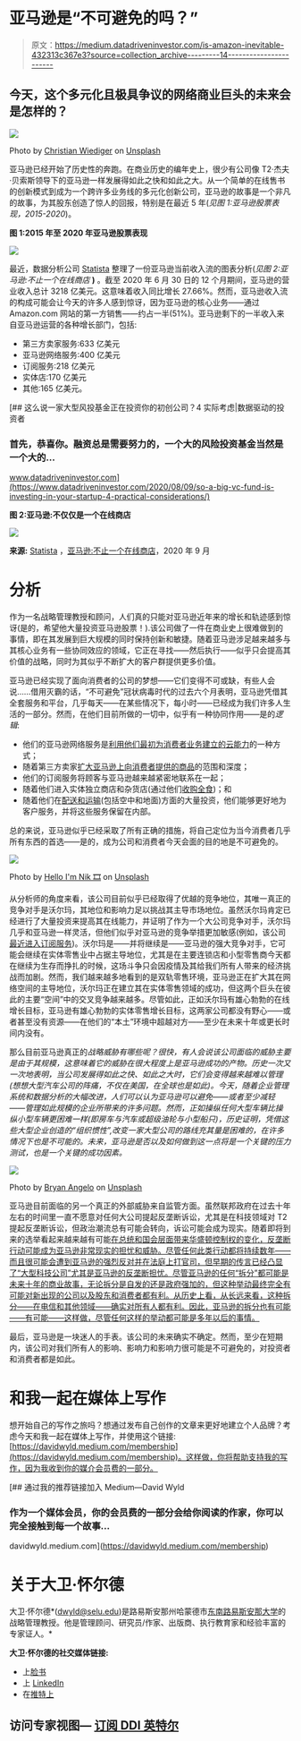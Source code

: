 # 亚马逊是“不可避免的吗？”

> 原文：<https://medium.datadriveninvestor.com/is-amazon-inevitable-432313c367e3?source=collection_archive---------14----------------------->

## 今天，这个多元化且极具争议的网络商业巨头的未来会是怎样的？

![](img/f8f52e990da760c58b51515492944b8d.png)

Photo by [Christian Wiediger](https://unsplash.com/@christianw?utm_source=medium&utm_medium=referral) on [Unsplash](https://unsplash.com?utm_source=medium&utm_medium=referral)

亚马逊已经开始了历史性的奔跑。在商业历史的编年史上，很少有公司像 T2·杰夫·贝索斯领导下的亚马逊一样发展得如此之快和如此之大。从一个简单的在线售书的创新模式到成为一个跨许多业务线的多元化创新公司，亚马逊的故事是一个非凡的故事，为其股东创造了惊人的回报，特别是在最近 5 年(*见图 1:亚马逊股票表现，2015-2020*)。

**图 1:2015 年至 2020 年亚马逊股票表现**

![](img/29cf2ad52275e3bd6ef574b291b4b250.png)

最近，数据分析公司 [Statista](https://www.statista.com/) 整理了一份亚马逊当前收入流的图表分析(*见图 2:亚马逊:不止一个在线商店* **)** 。截至 2020 年 6 月 30 日的 12 个月期间，亚马逊的营业收入总计 3218 亿美元。这意味着收入同比增长 27.66%。然而，亚马逊收入流的构成可能会让今天的许多人感到惊讶，因为亚马逊的核心业务——通过 Amazon.com 网站的第一方销售——约占一半(51%)。亚马逊剩下的一半收入来自亚马逊运营的各种增长部门，包括:

*   第三方卖家服务:633 亿美元
*   亚马逊网络服务:400 亿美元
*   订阅服务:218 亿美元
*   实体店:170 亿美元
*   其他:165 亿美元。

[](https://www.datadriveninvestor.com/2020/08/09/so-a-big-vc-fund-is-investing-in-your-startup-4-practical-considerations/) [## 这么说一家大型风投基金正在投资你的初创公司？4 实际考虑|数据驱动的投资者

### 首先，恭喜你。融资总是需要努力的，一个大的风险投资基金当然是一个大的…

www.datadriveninvestor.com](https://www.datadriveninvestor.com/2020/08/09/so-a-big-vc-fund-is-investing-in-your-startup-4-practical-considerations/) 

**图 2:亚马逊:不仅仅是一个在线商店**

![](img/44ccdaf314b1c791d92322c8aa755dd4.png)

**来源:** [Statista](https://www.statista.com/) ，[亚马逊:不止一个在线商店](https://www.statista.com/chart/15917/amazon-revenue-by-segment/)，2020 年 9 月

# 分析

作为一名战略管理教授和顾问，人们真的只能对亚马逊近年来的增长和轨迹感到惊讶(是的，希望他大量投资亚马逊股票！).该公司做了一件在商业史上很难做到的事情，即在其发展到巨大规模的同时保持创新和敏捷。随着亚马逊涉足越来越多与其核心业务有一些协同效应的领域，它正在寻找——然后执行——似乎只会提高其价值的战略，同时为其似乎不断扩大的客户群提供更多价值。

亚马逊已经实现了面向消费者的公司的梦想——它们变得不可或缺，有些人会说……借用灭霸的话，“不可避免”冠状病毒时代的过去六个月表明，亚马逊凭借其全套服务和平台，几乎每天——在某些情况下，每小时——已经成为我们许多人生活的一部分。然而，在他们目前所做的一切中，似乎有一种协同作用——是的*逻辑*:

*   他们的亚马逊网络服务是[利用他们最初为消费者业务建立的云能力](https://www.wsj.com/articles/amazon-has-long-ruled-the-cloud-now-it-must-fend-off-rivals-11578114008)的一种方式；
*   随着第三方卖家[扩大亚马逊上向消费者提供的商品](https://www.hbs.edu/faculty/Publication%20Files/amazon_2018-06-05_4a83c515-af0c-4366-9fba-8fb059d0b4f6.pdf)的范围和深度；
*   他们的订阅服务将顾客与亚马逊越来越紧密地联系在一起；
*   随着他们进入实体独立商店和杂货店(通过他们[收购全食](https://www.digitalcommerce360.com/2019/06/21/how-amazons-whole-foods-acquisition-changed-the-grocery-industry/))；和
*   随着他们在[配送和运输](https://digiday.com/retail/amazon-expanding-shipping-logistics-services/)(包括空中和地面)方面的大量投资，他们能够更好地为客户服务，并将这些服务保留在内部。

总的来说，亚马逊似乎已经采取了所有正确的措施，将自己定位为当今消费者几乎所有东西的首选——是的，成为公司和消费者今天会面的目的地是不可避免的。

![](img/70478326646a63fc17206e030d774842.png)

Photo by [Hello I'm Nik 🎞](https://unsplash.com/@helloimnik?utm_source=medium&utm_medium=referral) on [Unsplash](https://unsplash.com?utm_source=medium&utm_medium=referral)

从分析师的角度来看，该公司目前似乎已经取得了优越的竞争地位，其唯一真正的竞争对手是沃尔玛，其地位和影响力足以挑战其主导市场地位。虽然沃尔玛肯定已经进行了大量投资来提高其在线能力，并证明了作为一个大公司竞争对手，沃尔玛几乎和亚马逊一样灵活，但他们似乎对亚马逊的竞争举措更加敏感(例如，该公司[最近进入订阅服务](https://www.cfo.com/strategy/2020/09/walmart-to-launch-subscription-service-this-month/))。沃尔玛是——并将继续是——亚马逊的强大竞争对手，它可能会继续在实体零售业中占据主导地位，尤其是在主要连锁店和小型零售商今天都在继续为生存而挣扎的时候，这场斗争只会因疫情及其给我们所有人带来的经济挑战而加剧。然而，我们越来越多地看到的是双轨零售环境，亚马逊正在扩大其在网络空间的主导地位，沃尔玛正在建立其在实体零售领域的成功，但这两个巨头在彼此的主要“空间”中的交叉竞争越来越多。尽管如此，正如沃尔玛有雄心勃勃的在线增长目标，亚马逊有雄心勃勃的实体零售增长目标，这两家公司都没有野心——或者甚至没有资源——在他们的“本土”环境中超越对方——至少在未来十年或更长时间内没有。

那么目前亚马逊真正的*战略威胁有哪些呢？很快，有人会说该公司面临的威胁主要是由于其规模，这意味着它的威胁在很大程度上是亚马逊成功的产物。历史一次又一次地表明，当公司发展得如此之快、如此之大时，它们会变得越来越难以管理(想想大型汽车公司的阵痛，不仅在美国，在全球也是如此)。今天，随着企业管理系统和数据分析的大幅改进，人们可以认为亚马逊可以避免——或者至少减轻——管理如此规模的企业所带来的许多问题。然而，正如操纵任何大型车辆比操纵小型车辆更困难一样(即房车与汽车或超级油轮与小型船只)，历史证明，凭借这些大型企业创造的“组织惯性”,改变一家大型公司的路线充其量是困难的，在许多情况下也是不可能的。未来，亚马逊是否以及如何做到这一点将是一个关键的压力测试，也是一个关键的成功因素。*

![](img/398aa166435e3aec2149e97e459f98c9.png)

Photo by [Bryan Angelo](https://unsplash.com/@bryanangelo?utm_source=medium&utm_medium=referral) on [Unsplash](https://unsplash.com?utm_source=medium&utm_medium=referral)

亚马逊目前面临的另一个真正的外部威胁来自监管方面。虽然联邦政府在过去十年左右的时间里一直不愿意对任何大公司提起反垄断诉讼，尤其是在科技领域对 T2 提起反垄断诉讼，但政治潮流总有可能会转向，诉讼可能会成为现实。随着即将到来的选举看起来越来越有可能[在总统和国会层面带来华盛顿控制权的变化，反垄断行动可能成为亚马逊非常现实的担忧和威胁。尽管任何此类行动都将持续数年——而且很可能会遭到亚马逊的强烈反对并在法庭上打官司，但早期的传言已经凸显了“大型科技公司”尤其是亚马逊的反垄断担忧。尽管亚马逊的任何“拆分”都可能是未来十年的商业故事，无论拆分是自发的还是政府强加的，但这种举动最终完全有可能对新出现的公司以及股东和消费者都有利。从历史上看，从长远来看，这种拆分——在电信和其他领域——](https://www.rollcall.com/2020/06/29/what-full-democratic-control-of-washington-could-mean-in-2021/)[确实对所有人都有利。因此，亚马逊的拆分也有可能——有可能——这样做，尽管任何这样的举动都可能是多年以后的事情。](https://www.theverge.com/2018/9/6/17827042/antitrust-1990s-microsoft-google-aol-monopoly-lawsuits-history)

最后，亚马逊是一块迷人的手表。该公司的未来确实不确定。然而，至少在短期内，该公司对我们所有人的影响、影响力和影响力很可能是不可避免的，对投资者和消费者都是如此。

# 和我一起在媒体上写作

想开始自己的写作之旅吗？想通过发布自己创作的文章来更好地建立个人品牌？考虑今天和我一起在媒体上写作，并使用这个链接:[https://davidwyld.medium.com/membership](https://davidwyld.medium.com/membership)。这样做，你将帮助支持我的写作，因为我收到你的媒介会员费的一部分。

[](https://davidwyld.medium.com/membership) [## 通过我的推荐链接加入 Medium—David Wyld

### 作为一个媒体会员，你的会员费的一部分会给你阅读的作家，你可以完全接触到每一个故事…

davidwyld.medium.com](https://davidwyld.medium.com/membership) 

# 关于大卫·怀尔德

大卫·怀尔德*([dwyld@selu.edu](http://dwyld@selu.edu/))是路易斯安那州哈蒙德市[东南路易斯安那大学](https://www.southeastern.edu/)的战略管理教授。他是管理顾问、研究员/作家、出版商、执行教育家和经验丰富的专家证人。*

**大卫·怀尔德的社交媒体链接:**

*   上[脸书](https://www.facebook.com/david.wyld)
*   上 [LinkedIn](https://www.linkedin.com/in/david-wyld-4923707/)
*   在[推特上](https://twitter.com/GoodAdvicePub)

## 访问专家视图— [订阅 DDI 英特尔](https://datadriveninvestor.com/ddi-intel)